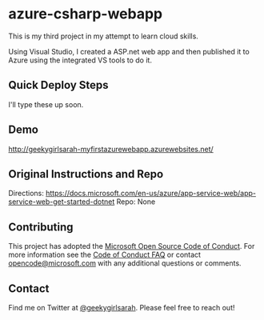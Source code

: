 # azure-csharp-webapp

This is my third project in my attempt to learn cloud skills.

Using Visual Studio, I created a ASP.net web app and then published it to Azure using the integrated VS tools to do it.

## Quick Deploy Steps

I'll type these up soon.

## Demo
http://geekygirlsarah-myfirstazurewebapp.azurewebsites.net/

## Original Instructions and Repo
Directions: https://docs.microsoft.com/en-us/azure/app-service-web/app-service-web-get-started-dotnet
Repo: None

## Contributing

This project has adopted the [Microsoft Open Source Code of Conduct](https://opensource.microsoft.com/codeofconduct/). For more information see the [Code of Conduct FAQ](https://opensource.microsoft.com/codeofconduct/faq/) or contact [opencode@microsoft.com](mailto:opencode@microsoft.com) with any additional questions or comments.

## Contact

Find me on Twitter at [@geekygirlsarah](https://twitter.com/geekygirlsarah). Please feel free to reach out!
